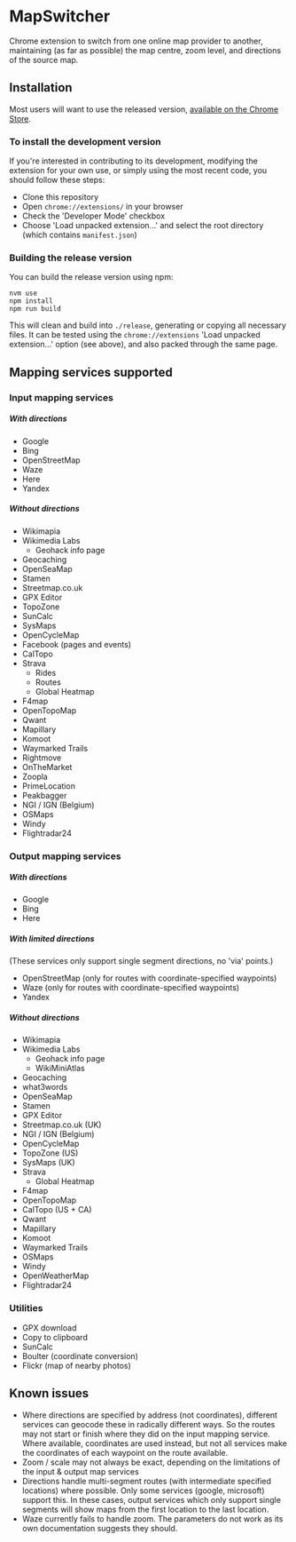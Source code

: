# MapSwitcher

Chrome extension to switch from one online map provider to another, maintaining (as far as possible) the map centre, zoom level, and directions of the source map.

## Installation

Most users will want to use the released version, [available on the Chrome Store](https://chrome.google.com/webstore/detail/map-switcher/fanpjcbgdinjeknjikpfnldfpnnpkelb).

### To install the development version
If you're interested in contributing to its development, modifying the extension for your own use, or simply using the most recent code, you should follow these steps:
- Clone this repository
- Open `chrome://extensions/` in your browser
- Check the 'Developer Mode' checkbox
- Choose 'Load unpacked extension...' and select the root directory (which contains `manifest.json`)

### Building the release version

You can build the release version using npm:
```
nvm use
npm install
npm run build
```
This will clean and build into `./release`, generating or copying all necessary files. It can be tested using the `chrome://extensions` 'Load unpacked extension...' option (see above), and also packed through the same page.

## Mapping services supported

### Input mapping services

##### With directions
- Google
- Bing
- OpenStreetMap
- Waze
- Here
- Yandex

##### Without directions
- Wikimapia
- Wikimedia Labs
  - Geohack info page
- Geocaching
- OpenSeaMap
- Stamen
- Streetmap.co.uk
- GPX Editor
- TopoZone
- SunCalc
- SysMaps
- OpenCycleMap
- Facebook (pages and events)
- CalTopo
- Strava
  - Rides
  - Routes
  - Global Heatmap
- F4map
- OpenTopoMap
- Qwant
- Mapillary
- Komoot
- Waymarked Trails
- Rightmove
- OnTheMarket
- Zoopla
- PrimeLocation
- Peakbagger
- NGI / IGN (Belgium)
- OSMaps
- Windy
- Flightradar24

### Output mapping services

##### With directions
- Google
- Bing
- Here

##### With limited directions
(These services only support single segment directions, no 'via' points.)
- OpenStreetMap (only for routes with coordinate-specified waypoints)
- Waze (only for routes with coordinate-specified waypoints)
- Yandex

##### Without directions
- Wikimapia
- Wikimedia Labs
  - Geohack info page
  - WikiMiniAtlas
- Geocaching
- what3words
- OpenSeaMap
- Stamen
- GPX Editor
- Streetmap.co.uk (UK)
- NGI / IGN (Belgium)
- OpenCycleMap
- TopoZone (US)
- SysMaps (UK)
- Strava
  - Global Heatmap
- F4map
- OpenTopoMap
- CalTopo (US + CA)
- Qwant
- Mapillary
- Komoot
- Waymarked Trails
- OSMaps
- Windy
- OpenWeatherMap
- Flightradar24

### Utilities
- GPX download
- Copy to clipboard
- SunCalc
- Boulter (coordinate conversion)
- Flickr (map of nearby photos)

## Known issues

- Where directions are specified by address (not coordinates), different services can geocode these in radically different ways. So the routes may not start or finish where they did on the input mapping service. Where available, coordinates are used instead, but not all services make the coordinates of each waypoint on the route available.
- Zoom / scale may not always be exact, depending on the limitations of the input & output map services
- Directions handle multi-segment routes (with intermediate specified locations) where possible. Only some services (google, microsoft) support this. In these cases, output services which only support single segments will show maps from the first location to the last location.
- Waze currently fails to handle zoom. The parameters do not work as its own documentation suggests they should.
